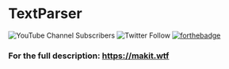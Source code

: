 # TextParser
![YouTube Channel Subscribers](https://img.shields.io/youtube/channel/subscribers/UCV3y9IutIMlvm3e2_8D7LCw?style=for-the-badge)
![Twitter Follow](https://img.shields.io/twitter/follow/MakitOrginal?style=for-the-badge)
[![forthebadge](https://forthebadge.com/images/badges/contains-cat-gifs.svg)](https://forthebadge.com)

### For the full description: https://makit.wtf
